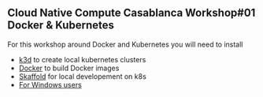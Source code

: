 ## Cloud Native Compute Casablanca Workshop#01 Docker & Kubernetes

For this workshop around Docker and Kubernetes you will need to install

- [k3d](https://k3d.io/#:~:text=use%20Homebrew%3A%20brew%20install%20k3d,tab%20and%20install%20it%20yourself.) to create local kubernetes clusters
- [Docker](https://docs.docker.com/get-docker/) to build Docker images
- [Skaffold](https://skaffold.dev/docs/install/) for local developement on k8s
- [For Windows users](https://github.com/cncg-casa/cncg-workshop-01/blob/main/onWindows.md)
